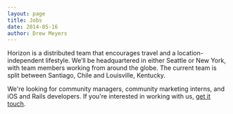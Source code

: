 ```yaml
---
layout: page
title: Jobs
date: 2014-05-16
author: Drew Meyers
---
```


Horizon is a distributed team that encourages travel and a location-independent lifestyle. We’ll be headquartered in either Seattle or New York, with team members working from around the globe. The current team is split between Santiago, Chile and Louisville, Kentucky.

We're looking for community managers, community marketing interns, and iOS and Rails developers. If you're interested in working with us, [get it touch](mailto:drew@horizonapp.co).